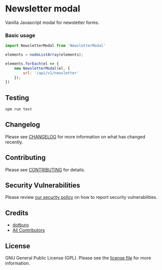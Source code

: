# Newsletter modal

Vanilla Javascript modal for newsletter forms.

### Basic usage

```js
import NewsletterModal from 'NewsletterModal'

elements = nodeListArray(elements);

elements.forEach(el => {
    new NewsletterModal(el, {
        url: '/api/v1/newsletter'
    });
})
```

## Testing

```bash
npm run test
```

## Changelog

Please see [CHANGELOG](CHANGELOG.md) for more information on what has changed recently.

## Contributing

Please see [CONTRIBUTING](.github/CONTRIBUTING.md) for details.

## Security Vulnerabilities

Please review [our security policy](../../security/policy) on how to report security vulnerabilities.

## Credits

- [dotburo](https://github.com/dotburo)
- [All Contributors](../../contributors)

## License

GNU General Public License (GPL). Please see the [license file](LICENSE.md) for more information.
